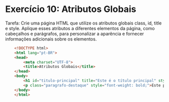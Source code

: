 # Exercício 10: Atributos Globais

Tarefa: Crie uma página HTML que utilize os atributos globais class, id, title e style. Aplique esses atributos a diferentes elementos da página, como cabeçalhos e parágrafos, para personalizar a aparência e fornecer informações adicionais sobre os elementos.

``` html
    <!DOCTYPE html>
    <html lang="pt-BR">
    <head>
        <meta charset="UTF-8">
        <title>Atributos Globais</title>
    </head>
    <body>
        <h1 id="titulo-principal" title="Este é o título principal" style="color: blue;">Título Principal</h1>
        <p class="paragrafo-destaque" style="font-weight: bold;">Este parágrafo tem destaque.</p>
    </body>
    </html>
```